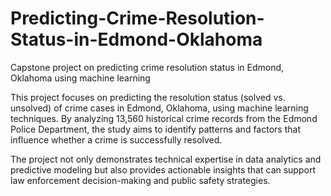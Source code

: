 # Predicting-Crime-Resolution-Status-in-Edmond-Oklahoma
Capstone project on predicting crime resolution status in Edmond, Oklahoma using machine learning

This project focuses on predicting the resolution status (solved vs. unsolved) of crime cases in Edmond, Oklahoma, using machine learning techniques. By analyzing 13,560 historical crime records from the Edmond Police Department, the study aims to identify patterns and factors that influence whether a crime is successfully resolved.

The project not only demonstrates technical expertise in data analytics and predictive modeling but also provides actionable insights that can support law enforcement decision-making and public safety strategies.
